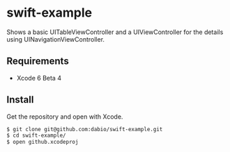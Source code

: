 # swift-example

Shows a basic UITableViewController and a UIViewController for the details using UINavigationViewController.

## Requirements

* Xcode 6 Beta 4

## Install

Get the repository and open with Xcode.

```bash
$ git clone git@github.com:dabio/swift-example.git
$ cd swift-example/
$ open github.xcodeproj
```
